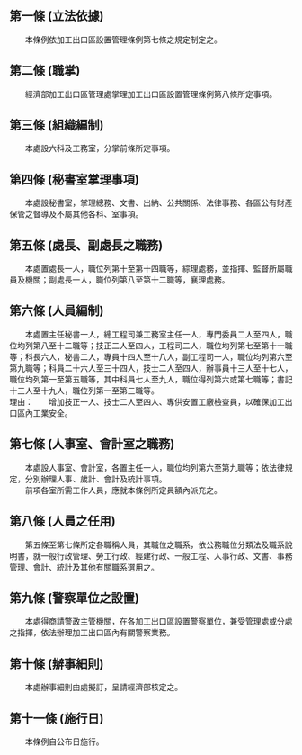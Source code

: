 第一條 (立法依據)
-----------------
　　本條例依加工出口區設置管理條例第七條之規定制定之。  


第二條 (職掌)
-------------
　　經濟部加工出口區管理處掌理加工出口區設置管理條例第八條所定事項。  


第三條 (組織編制)
-----------------
　　本處設六科及工務室，分掌前條所定事項。  


第四條 (秘書室掌理事項)
-----------------------
　　本處設秘書室，掌理總務、文書、出納、公共關係、法律事務、各區公有財產保管之督導及不屬其他各科、室事項。  


第五條 (處長、副處長之職務)
---------------------------
　　本處置處長一人，職位列第十至第十四職等，綜理處務，並指揮、監督所屬職員及機關；副處長一人，職位列第八至第十二職等，襄理處務。  


第六條 (人員編制)
-----------------
　　本處置主任秘書一人，總工程司兼工務室主任一人，專門委員二人至四人，職位均列第八至十二職等；技正二人至四人，工程司二人，職位均列第七至第十一職等；科長六人，秘書二人，專員十四人至十八人，副工程司一人，職位均列第六至第九職等；科員二十六人至三十四人，技士二人至四人，辦事員十三人至十七人，職位均列第一至第五職等，其中科員七人至九人，職位得列第六或第七職等；書記十三人至十九人，職位列第一至第三職等。  
理由：　　增加技正一人、技士二人至四人、專供安置工廠檢查員，以確保加工出口區內工業安全。

第七條 (人事室、會計室之職務)
-----------------------------
　　本處設人事室、會計室，各置主任一人，職位均列第六至第九職等；依法律規定，分別辦理人事、歲計、會計及統計事項。  
　　前項各室所需工作人員，應就本條例所定員額內派充之。  


第八條 (人員之任用)
-------------------
　　第五條至第七條所定各職稱人員，其職位之職系，依公務職位分類法及職系說明書，就一般行政管理、勞工行政、經建行政、一般工程、人事行政、文書、事務管理、會計、統計及其他有關職系選用之。  


第九條 (警察單位之設置)
-----------------------
　　本處得商請警政主管機關，在各加工出口區設置警察單位，兼受管理處或分處之指揮，依法辦理加工出口區內有關警察業務。  


第十條 (辦事細則)
-----------------
　　本處辦事細則由處擬訂，呈請經濟部核定之。  


第十一條 (施行日)
-----------------
　　本條例自公布日施行。